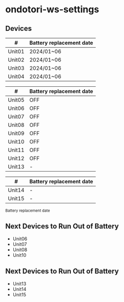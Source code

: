 # ondotori-ws-settings

## Devices

| # | Battery replacement date |
| --- | --- |
| Unit01 | 2024/01~06 |
| Unit02 | 2024/01~06 |
| Unit03 | 2024/01~06 |
| Unit04 | 2024/01~06 |

| # | Battery replacement date |
| --- | --- |
| Unit05 | OFF |
| Unit06 | OFF |
| Unit07 | OFF |
| Unit08 | OFF |
| Unit09 | OFF |
| Unit10 | OFF |
| Unit11 | OFF |
| Unit12 | OFF |
| Unit13 | - |

| # | Battery replacement date |
| --- | --- |
| Unit14 | - |
| Unit15 | - |

<small>Battery replacement date</small>

## Next Devices to Run Out of Battery

- Unit06
- Unit07
- Unit08
- Unit10

## Next Devices to Run Out of Battery

- Unit13
- Unit14
- Unit15
